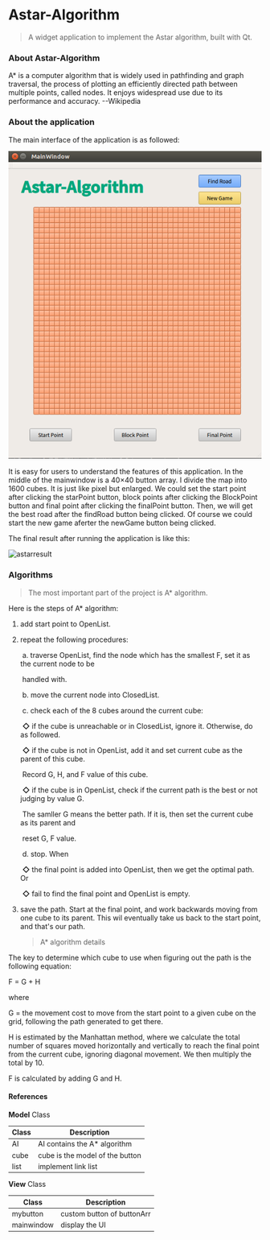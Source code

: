 # Astar-Algorithm

> A widget application to implement the Astar algorithm, built with Qt.



### About Astar-Algorithm

A* is a computer algorithm that is widely used in pathfinding and graph traversal, the process of plotting an efficiently directed path between multiple points, called nodes. It enjoys widespread use due to its performance and accuracy.  --Wikipedia

### About the application

The main interface of the application is as followed:

![Astar](https://github.com/kyriewei/Astar-Algorithm/raw/master/image/Astar.png)

It is easy for users to understand the features of this application. In the middle of the mainwindow is a 40×40 button array. I divide the map into 1600 cubes. It is just like pixel but enlarged. We could set the start point after clicking the starPoint button, block points after clicking the BlockPoint button and final point after clicking the finalPoint button. Then, we will get the best road after the findRoad button being clicked. Of course we could start the new game aferter the newGame button being clicked.

The final result after running the  application is like this:

![astarresult](https:github.com/kyriewei/Astar-Algorithm/raw/master/image/astarresult.png)



### Algorithms

> The most important part of the project  is A* algorithm.

Here is the steps of A* algorithm:

1. add start point to OpenList.

2. repeat the following procedures:

   ​	a.  traverse OpenList, find the node which has the smallest F, set it as the current node to be 					 		   

   ​	     handled with.

   ​	b.  move the current node into ClosedList.

   ​	c.   check each of the 8 cubes around the current cube:

   ​		**◇**    if the cube is unreachable  or in ClosedList, ignore it. Otherwise, do as followed.

   ​		**◇**    if the cube is not in OpenList, add it and set  current cube as the parent of this cube.

   ​			Record G, H, and F value of this cube.

   ​		**◇**    if the cube is in OpenList, check if the current path is the best or not judging by value G. 

   ​			The samller G means the better path. If it is, then set the current cube as its parent and 		 

   ​			reset G, F value.

   ​	d.   stop. When

   ​		**◇**    the final point is added into  OpenList, then we get the optimal path. Or

   ​		**◇**  	fail to find the final point and OpenList is empty. 

3. save the path. Start at the final point, and work backwards moving from one cube to its parent. This wil eventually take us back to the start point, and that's our path.

   > A* algorithm details	

The key to determine which cube to use when figuring out the path is the following equation:

F = G + H

where

G = the movement cost to move from the start point to a given cube on the grid, following the path generated to get there.

H is estimated by the Manhattan method, where we calculate the total number of squares moved horizontally and vertically to reach the final point from the current cube, ignoring diagonal movement. We then multiply the total by 10. 

F is calculated by adding G and H.

#### References

**Model** Class

| Class | Description                     |
| ----- | ------------------------------- |
| AI    | AI contains the A* algorithm    |
| cube  | cube is the model of the button |
| list  | implement link list             |

**View**  Class

| Class      | Description                |
| ---------- | -------------------------- |
| mybutton   | custom button of buttonArr |
| mainwindow | display the UI             |



